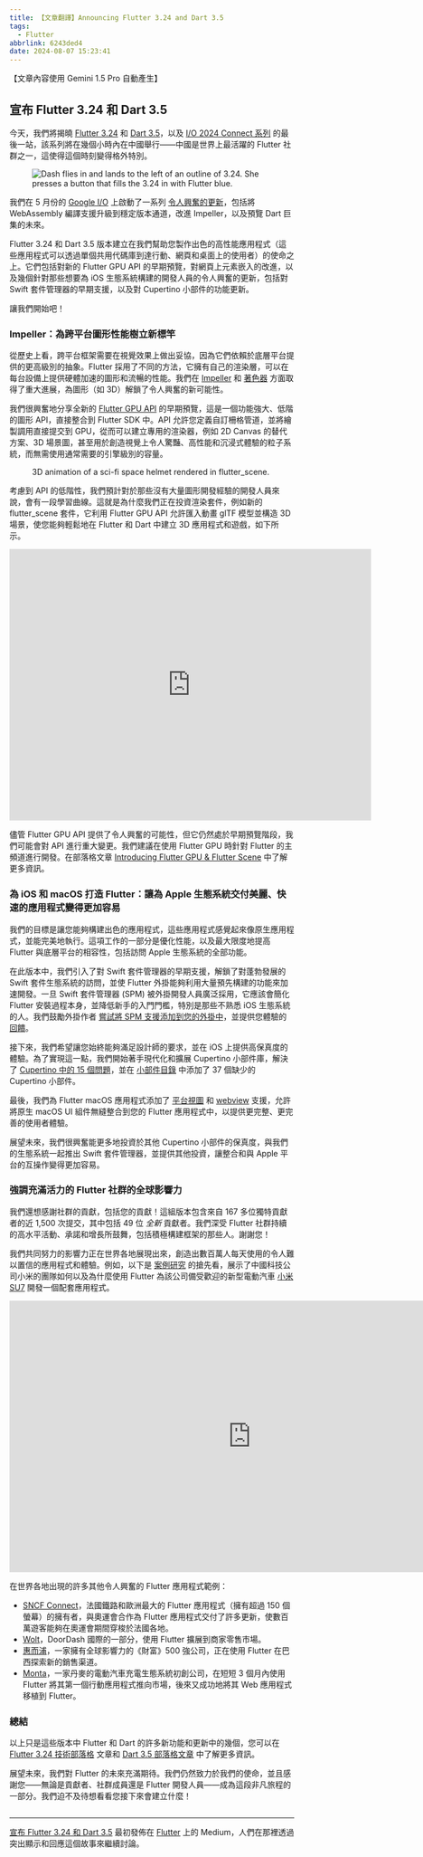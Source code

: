 ```yaml
---
title: 【文章翻譯】Announcing Flutter 3.24 and Dart 3.5
tags:
  - Flutter
abbrlink: 6243ded4
date: 2024-08-07 15:23:41
---
```

【文章內容使用 Gemini 1.5 Pro 自動產生】

## 宣布 Flutter 3.24 和 Dart 3.5

今天，我們將揭曉 [Flutter 3.24](https://medium.com/p/6c040f87d1e4/edit) 和 [Dart 3.5](https://medium.com/dartlang/dart-3.5-6ca36259fa2f)，以及 [I/O 2024 Connect 系列](https://ioconnectchina.googlecnapps.cn/) 的最後一站，該系列將在幾個小時內在中國舉行——中國是世界上最活躍的 Flutter 社群之一，這使得這個時刻變得格外特別。

<figure>
<img alt="Dash flies in and lands to the left of an outline of 3.24. She presses a button that fills the 3.24 in with Flutter blue." src="https://cdn-images-1.medium.com/max/1024/1*jzRGig761LnPlvokq2FaVA.gif" />
</figure>

我們在 5 月份的 [Google I/O](https://io.google/2024/) 上啟動了一系列 [令人興奮的更新](https://medium.com/flutter/io24-5e211f708a37)，包括將 WebAssembly 編譯支援升級到穩定版本通道，改進 Impeller，以及預覽 Dart 巨集的未來。

Flutter 3.24 和 Dart 3.5 版本建立在我們幫助您製作出色的高性能應用程式（這些應用程式可以透過單個共用代碼庫到達行動、網頁和桌面上的使用者）的使命之上。它們包括對新的 Flutter GPU API 的早期預覽，對網頁上元素嵌入的改進，以及幾個針對那些想要為 iOS 生態系統構建的開發人員的令人興奮的更新，包括對 Swift 套件管理器的早期支援，以及對 Cupertino 小部件的功能更新。

讓我們開始吧！

### Impeller：為跨平台圖形性能樹立新標竿

從歷史上看，跨平台框架需要在視覺效果上做出妥協，因為它們依賴於底層平台提供的更高級別的抽象。Flutter 採用了不同的方法，它擁有自己的渲染層，可以在每台設備上提供硬體加速的圖形和流暢的性能。我們在 [Impeller](https://docs.flutter.dev/perf/impeller) 和 [著色器](https://docs.flutter.dev/ui/design/graphics/fragment-shaders) 方面取得了重大進展，為圖形（如 3D）解鎖了令人興奮的新可能性。

我們很興奮地分享全新的 [Flutter GPU API](https://github.com/flutter/engine/blob/main/docs/impeller/Flutter-GPU.md) 的早期預覽，這是一個功能強大、低階的圖形 API，直接整合到 Flutter SDK 中。API 允許您定義自訂柵格管道，並將繪製調用直接提交到 GPU，從而可以建立專用的渲染器，例如 2D Canvas 的替代方案、3D 場景圖，甚至用於創造視覺上令人驚豔、高性能和沉浸式體驗的粒子系統，而無需使用通常需要的引擎級別的容量。

<figure>
<img alt="" src="https://cdn-images-1.medium.com/max/796/0*QC1D0LdTgLynDOnV" />
<figcaption>3D animation of a sci-fi space helmet rendered in flutter_scene.</figcaption>
</figure>

考慮到 API 的低階性，我們預計對於那些沒有大量圖形開發經驗的開發人員來說，會有一段學習曲線。這就是為什麼我們正在投資渲染套件，例如新的 flutter_scene 套件，它利用 Flutter GPU API 允許匯入動畫 glTF 模型並構造 3D 場景，使您能夠輕鬆地在 Flutter 和 Dart 中建立 3D 應用程式和遊戲，如下所示。

<iframe src="https://cdn.embedly.com/widgets/media.html?src=https%3A%2F%2Fwww.youtube.com%2Fembed%2FY-DFVKPikVM%3Ffeature%3Doembed&amp;display_name=YouTube&amp;url=https%3A%2F%2Fwww.youtube.com%2Fwatch%3Fv%3DY-DFVKPikVM&amp;image=https%3A%2F%2Fi.ytimg.com%2Fvi%2FY-DFVKPikVM%2Fhqdefault.jpg&amp;key=a19fcc184b9711e1b4764040d3dc5c07&amp;type=text%2Fhtml&amp;schema=youtube" width="640" height="480" frameborder="0" scrolling="no"><a href="https://medium.com/media/21e51abf698b844782de55d81e3cd7b4/href">https://medium.com/media/21e51abf698b844782de55d81e3cd7b4/href</a></iframe>

儘管 Flutter GPU API 提供了令人興奮的可能性，但它仍然處於早期預覽階段，我們可能會對 API 進行重大變更。我們建議在使用 Flutter GPU 時針對 Flutter 的主頻道進行開發。在部落格文章 [Introducing Flutter GPU & Flutter Scene](https://medium.com/flutter/getting-started-with-flutter-gpu-f33d497b7c11) 中了解更多資訊。

### 為 iOS 和 macOS 打造 Flutter：讓為 Apple 生態系統交付美麗、快速的應用程式變得更加容易

我們的目標是讓您能夠構建出色的應用程式，這些應用程式感覺起來像原生應用程式，並能完美地執行。這項工作的一部分是優化性能，以及最大限度地提高 Flutter 與底層平台的相容性，包括訪問 Apple 生態系統的全部功能。

在此版本中，我們引入了對 Swift 套件管理器的早期支援，解鎖了對蓬勃發展的 Swift 套件生態系統的訪問，並使 Flutter 外掛能夠利用大量預先構建的功能來加速開發。一旦 Swift 套件管理器 (SPM) 被外掛開發人員廣泛採用，它應該會簡化 Flutter 安裝過程本身，並降低新手的入門門檻，特別是那些不熟悉 iOS 生態系統的人。我們鼓勵外掛作者 [嘗試將 SPM 支援添加到您的外掛中](https://docs.flutter.dev/packages-and-plugins/swift-package-manager/for-plugin-authors#how-to-add-swift-package-manager-support-to-an-existing-flutter-plugin)，並提供您體驗的 [回饋](https://github.com/flutter/flutter/issues)。

接下來，我們希望讓您始終能夠滿足設計師的要求，並在 iOS 上提供高保真度的體驗。為了實現這一點，我們開始著手現代化和擴展 Cupertino 小部件庫，解決了 [Cupertino 中的 15 個問題](https://github.com/flutter/flutter/issues?q=is%3Aissue+is%3Aclosed+label%3A%22f%3A+cupertino%22+sort%3Aupdated-desc+closed%3A2024-04-01..2024-07-01+)，並在 [小部件目錄](https://docs.flutter.dev/ui/widgets/cupertino) 中添加了 37 個缺少的 Cupertino 小部件。

最後，我們為 Flutter macOS 應用程式添加了 [平台視圖](https://docs.flutter.dev/platform-integration/macos/platform-views) 和 [webview](https://docs.flutter.dev/platform-integration/web/web-content-in-flutter) 支援，允許將原生 macOS UI 組件無縫整合到您的 Flutter 應用程式中，以提供更完整、更完善的使用者體驗。

展望未來，我們很興奮能更多地投資於其他 Cupertino 小部件的保真度，與我們的生態系統一起推出 Swift 套件管理器，並提供其他投資，讓整合和與 Apple 平台的互操作變得更加容易。

### 強調充滿活力的 Flutter 社群的全球影響力

我們還想感謝社群的貢獻，包括您的貢獻！這組版本包含來自 167 多位獨特貢獻者的近 1,500 次提交，其中包括 49 位 *全新* 貢獻者。我們深受 Flutter 社群持續的高水平活動、承諾和增長所鼓舞，包括積極構建框架的那些人。謝謝您！

我們共同努力的影響力正在世界各地展現出來，創造出數百萬人每天使用的令人難以置信的應用程式和體驗。例如，以下是 [案例研究](http://flutter.dev/showcase/xiaomi) 的搶先看，展示了中國科技公司小米的團隊如何以及為什麼使用 Flutter 為該公司備受歡迎的新型電動汽車 [小米 SU7](https://www.mi.com/global/discover/article?id=3263&amp;ref=renatomitra.com) 開發一個配套應用程式。

<iframe src="https://cdn.embedly.com/widgets/media.html?src=https%3A%2F%2Fwww.youtube.com%2Fembed%2FwfD7ZQhwACU%3Ffeature%3Doembed&amp;display_name=YouTube&amp;url=https%3A%2F%2Fwww.youtube.com%2Fwatch%3Fv%3DwfD7ZQhwACU&amp;image=https%3A%2F%2Fi.ytimg.com%2Fvi%2FwfD7ZQhwACU%2Fhqdefault.jpg&amp;key=a19fcc184b9711e1b4764040d3dc5c07&amp;type=text%2Fhtml&amp;schema=youtube" width="854" height="480" frameborder="0" scrolling="no"><a href="https://medium.com/media/1e141755d6ab1cd3b7962281efd5e6d3/href">https://medium.com/media/1e141755d6ab1cd3b7962281efd5e6d3/href</a></iframe>

在世界各地出現的許多其他令人興奮的 Flutter 應用程式範例：

* [SNCF Connect](http://flutter.dev/showcase/sncf-connect)，法國鐵路和歐洲最大的 Flutter 應用程式（擁有超過 150 個螢幕）的擁有者，與奧運會合作為 Flutter 應用程式交付了許多更新，使數百萬遊客能夠在奧運會期間穿梭於法國各地。
* [Wolt](http://flutter.dev/showcase/wolt)，DoorDash 國際的一部分，使用 Flutter 擴展到商家零售市場。
* [惠而浦](http://flutter.dev/showcase/whirlpool)，一家擁有全球影響力的《財富》500 強公司，正在使用 Flutter 在巴西探索新的銷售渠道。
* [Monta](http://flutter.dev/showcase/monta)，一家丹麥的電動汽車充電生態系統初創公司，在短短 3 個月內使用 Flutter 將其第一個行動應用程式推向市場，後來又成功地將其 Web 應用程式移植到 Flutter。

### 總結

以上只是這些版本中 Flutter 和 Dart 的許多新功能和更新中的幾個，您可以在 [Flutter 3.24 技術部落格](https://medium.com/p/6c040f87d1e4/edit) 文章和 [Dart 3.5 部落格文章](https://medium.com/dartlang/dart-3.5-6ca36259fa2f) 中了解更多資訊。

展望未來，我們對 Flutter 的未來充滿期待。我們仍然致力於我們的使命，並且感謝您——無論是貢獻者、社群成員還是 Flutter 開發人員——成為這段非凡旅程的一部分。我們迫不及待想看看您接下來會建立什麼！

<img src="https://medium.com/_/stat?event=post.clientViewed&referrerSource=full_rss&postId=204b7d20c45d" width="1" height="1" alt=""><hr><p><a href="https://medium.com/flutter/flutter-3-24-dart-3-5-204b7d20c45d">宣布 Flutter 3.24 和 Dart 3.5</a> 最初發佈在 <a href="https://medium.com/flutter">Flutter</a> 上的 Medium，人們在那裡透過突出顯示和回應這個故事來繼續討論。</p> 
